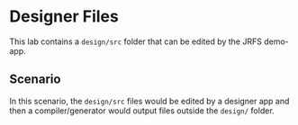 # Designer Files

This lab contains a `design/src` folder that can be edited by the JRFS demo-app.

## Scenario

In this scenario, the `design/src` files would be edited by a designer app
and then a compiler/generator would output files outside the `design/` folder.
